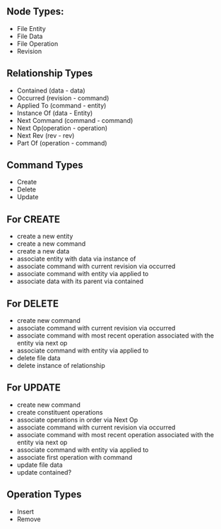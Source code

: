 Node Types:
----------

 - File Entity
 - File Data
 - File Operation
 - Revision

Relationship Types
----------

 - Contained (data - data)
 - Occurred (revision - command)
 - Applied To (command - entity)
 - Instance Of (data - Entity)
 - Next Command (command - command)
 - Next Op(operation - operation)
 - Next Rev (rev - rev)
 - Part Of (operation - command)

Command Types
----------

 - Create
 - Delete
 - Update

For CREATE
----------

 - create a new entity
 - create a new command
 - create a new data
 - associate entity with data via instance of
 - associate command with current revision via occurred
 - associate command with entity via applied to
 - associate data with its parent via contained

For DELETE
----------

 - create new command
 - associate command with current revision via occurred
 - associate command with most recent operation associated with the entity via next op
 - associate command with entity via applied to
 - delete file data
 - delete instance of relationship

For UPDATE
----------

 - create new command
 - create constituent operations
 - associate operations in order via Next Op
 - associate command with current revision via occurred
 - associate command with most recent operation associated with the entity via next op
 - associate command with entity via applied to
 - associate first operation with command
 - update file data
 - update contained?


Operation Types
----------

 - Insert
 - Remove
